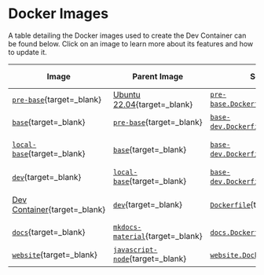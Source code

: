 # Docker Images

A table detailing the Docker images used to create the Dev Container can be found below.
Click on an image to learn more about its features and how to update it.

| Image                                         | Parent Image                                        | Source Code                                                 | Why it is Rebuilt                | Where it is Built                      |
| --------------------------------------------- | --------------------------------------------------- | ----------------------------------------------------------- | -------------------------------- | -------------------------------------- |
| [`pre-base`][pre-base]{target=_blank}         | [Ubuntu 22.04][Ubuntu Image]{target=_blank}         | [`pre-base.Dockerfile`][pre-base.Dockerfile]{target=_blank} | To install ROS or OMPL           | Personal computer                      |
| [`base`][base]{target=_blank}                 | [`pre-base`][pre-base]{target=_blank}               | [`base-dev.Dockerfile`][base-dev.Dockerfile]{target=_blank} | To install core dependencies     | Workflow dispatch                      |
| [`local-base`][local-base]{target=_blank}     | [`base`][base]{target=_blank}                       | [`base-dev.Dockerfile`][base-dev.Dockerfile]{target=_blank} | To install core dev dependencies | Workflow dispatch                      |
| [`dev`][dev]{target=_blank}                   | [`local-base`][local-base]{target=_blank}           | [`base-dev.Dockerfile`][base-dev.Dockerfile]{target=_blank} | To install dev dependencies      | Workflow dispatch                      |
| [Dev Container][Dev Container]{target=_blank} | [`dev`][dev]{target=_blank}                         | [`Dockerfile`][Dockerfile]{target=_blank}                   | To configure the Dev Container   | VS Code                                |
| [`docs`][docs]{target=_blank}                 | [`mkdocs-material`][mkdocs-material]{target=_blank} | [`docs.Dockerfile`][docs.Dockerfile]{target=_blank}         | To install and run docs site     | VS Code ([optional][o]{target=_blank}) |
| [`website`][website]{target=_blank}           | [`javascript-node`][javascript-node]{target=_blank} | [`website.Dockerfile`][website.Dockerfile]{target=_blank}   | To install and run website       | VS Code ([optional][o]{target=_blank}) |

<!-- Images URLs -->
[Ubuntu image]: <https://hub.docker.com/_/ubuntu>
[pre-base]: <https://github.com/UBCSailbot/sailbot_workspace/tree/main/.devcontainer/pre-base>
[base]: <https://github.com/UBCSailbot/sailbot_workspace/tree/main/.devcontainer/base-dev>
[local-base]: <https://github.com/UBCSailbot/sailbot_workspace/tree/main/.devcontainer/base-dev>
[dev]: <https://github.com/UBCSailbot/sailbot_workspace/tree/main/.devcontainer/base-dev>
[docs]: <https://github.com/UBCSailbot/sailbot_workspace/tree/main/.devcontainer/docs>
[mkdocs-material]: <https://hub.docker.com/r/squidfunk/mkdocs-material>
[website]: <https://github.com/UBCSailbot/sailbot_workspace/tree/main/.devcontainer/website>
[javascript-node]: <https://hub.docker.com/_/microsoft-vscode-devcontainers>
[Dev Container]: <https://github.com/UBCSailbot/sailbot_workspace/tree/main/.devcontainer>

<!-- Dockerfile URLs -->
[pre-base.Dockerfile]: <https://github.com/UBCSailbot/sailbot_workspace/blob/main/.devcontainer/pre-base/pre-base.Dockerfile>
[base-dev.Dockerfile]: <https://github.com/UBCSailbot/sailbot_workspace/blob/main/.devcontainer/base-dev/base-dev.Dockerfile>
[docs.Dockerfile]: <https://github.com/UBCSailbot/sailbot_workspace/blob/main/.devcontainer/docs/docs.Dockerfile>
[website.Dockerfile]: <https://github.com/UBCSailbot/sailbot_workspace/blob/main/.devcontainer/website/website.Dockerfile>
[Dockerfile]: <https://github.com/UBCSailbot/sailbot_workspace/blob/main/.devcontainer/Dockerfile>

<!-- Miscellaneous -->
[o]: ./how_to.md#run-optional-programs

